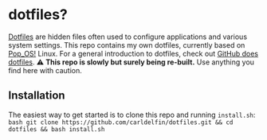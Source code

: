 # dotfiles?

[Dotfiles](https://en.wikipedia.org/wiki/Hidden_file_and_hidden_directory#Unix_and_Unix-like_environments) are hidden files often used to configure applications and various system settings. This repo contains my own dotfiles, currently based on [Pop_OS!](https://pop.system76.com/) Linux. For a general introduction to dotfiles, check out [GitHub does dotfiles](https://dotfiles.github.io/). :warning: **This repo is slowly but surely being re-built.** Use anything you find here with caution.

## Installation

The easiest way to get started is to clone this repo and running `install.sh`:
`bash
git clone https://github.com/carldelfin/dotfiles.git && cd dotfiles && bash install.sh
`
